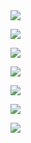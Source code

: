<img src="http://readme-typing-svg.herokuapp.com?font=ubuntu&color=%2336BCF7&vCenter=true&multiline=true&height=39&lines=Hi+am+TheDT">

<img src="https://github-readme-stats.vercel.app/api/top-langs/?username=thedtvn&theme=radical"></a>

<a href="https://discord.com/users/542602170080428063"><img src="https://lanyard.cnrad.dev/api/542602170080428063"></a>

<img src="https://github-readme-stats.vercel.app/api?username=thedtvn&show_icons=true&theme=radical"></a>

<img src="https://github-readme-streak-stats.herokuapp.com/?user=thedtvn&theme=radical&hide_border=fals"></a>

<img src="https://github-readme-activity-graph.vercel.app/graph?username=thedtvn&bg_color=141321&color=ffffff&line=d83b7d&point=8a757d&area=true&hide_border=false"><a/>


<img src="https://komarev.com/ghpvc/?username=thedtvn&style=flat-squar&color=brightgreen"></a>
